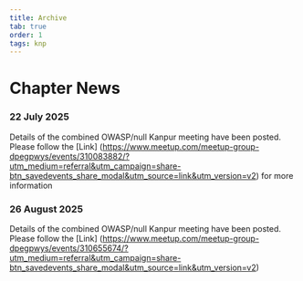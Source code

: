 ```yaml
---
title: Archive
tab: true
order: 1
tags: knp
---
```

# **Chapter News**
### 22 July 2025

Details of the combined OWASP/null Kanpur meeting have been posted. Please follow the  [Link] (https://www.meetup.com/meetup-group-dpegpwys/events/310083882/?utm_medium=referral&utm_campaign=share-btn_savedevents_share_modal&utm_source=link&utm_version=v2) for more information

### 26 August 2025


Details of the combined OWASP/null Kanpur meeting have been posted. Please follow the  [Link] (https://www.meetup.com/meetup-group-dpegpwys/events/310655674/?utm_medium=referral&utm_campaign=share-btn_savedevents_share_modal&utm_source=link&utm_version=v2)
